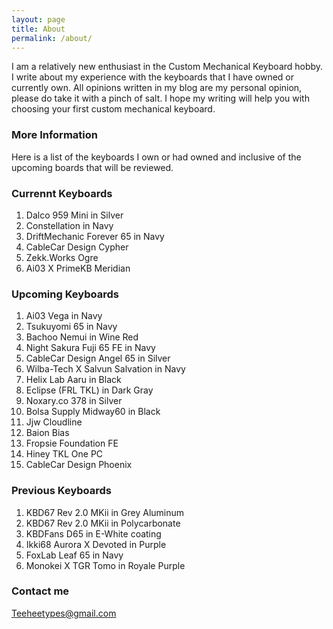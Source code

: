 ```yaml
---
layout: page
title: About
permalink: /about/
---
```


I am a relatively new enthusiast in the Custom Mechanical Keyboard hobby.
I write about my experience with the keyboards that I have owned or currently own.
All opinions written in my blog are my personal opinion, please do take it with a pinch of salt.
I hope my writing will help you with choosing your first custom mechanical keyboard.

### More Information

Here is a list of the keyboards I own or had owned and inclusive of the upcoming boards that will be reviewed.

### Currennt Keyboards

1. Dalco 959 Mini in Silver
2. Constellation in Navy 
3. DriftMechanic Forever 65 in Navy 
4. CableCar Design Cypher
5. Zekk.Works Ogre
6. Ai03 X PrimeKB Meridian

### Upcoming Keyboards

1. Ai03 Vega in Navy 
2. Tsukuyomi 65 in Navy 
3. Bachoo Nemui in Wine Red 
4. Night Sakura Fuji 65 FE in Navy 
5. CableCar Design Angel 65 in Silver 
6. Wilba-Tech X Salvun Salvation in Navy 
7. Helix Lab Aaru in Black 
8. Eclipse (FRL TKL) in Dark Gray 
9. Noxary.co 378 in Silver 
10. Bolsa Supply Midway60 in Black 
11. Jjw Cloudline 
12. Baion Bias 
13. Fropsie Foundation FE 
14. Hiney TKL One PC 
15. CableCar Design Phoenix

### Previous Keyboards

1. KBD67 Rev 2.0 MKii in Grey Aluminum 
2. KBD67 Rev 2.0 MKii in Polycarbonate 
3. KBDFans D65 in E-White coating 
4. Ikki68 Aurora X Devoted in Purple 
5. FoxLab Leaf 65 in Navy 
6. Monokei X TGR Tomo in Royale Purple 

### Contact me

[Teeheetypes@gmail.com](mailto:Teeheetypes@gmail.com)
